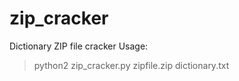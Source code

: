# zip_cracker
Dictionary ZIP file cracker
Usage:
> python2 zip_cracker.py zipfile.zip dictionary.txt
